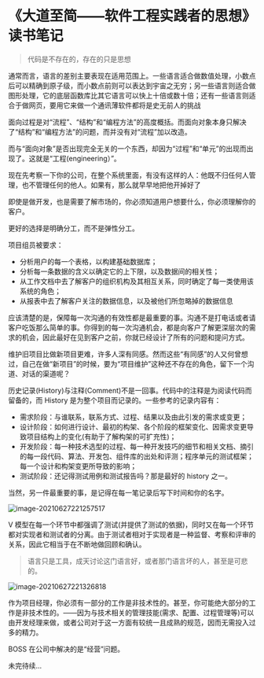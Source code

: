 # 《大道至简——软件工程实践者的思想》读书笔记

> 代码是不存在的，存在的只是思想

通常而言，语言的差别主要表现在适用范围上。一些语言适合做数值处理，小数点后可以精确到原子级，而小数点前则可以表达到宇宙之无穷；另一些语言则适合做图形处理，它的底层函数库比其它语言可以快上十倍或数十倍；还有一些语言则适合于做网页，要用它来做一个通讯薄软件都将是史无前人的挑战

面向过程是对“流程”、“结构”和“编程方法”的高度概括。而面向对象本身只解决了“结构”和“编程方法”的问题，而并没有对“流程”加以改造。

而与“面向对象”是否出现完全无关的一个东西，却因为“过程”和“单元”的出现而出现了。这就是“工程(engineering）”。

现在先考察一下你的公司，在整个系统里面，有没有这样的人：他既不归任何人管理，也不管理任何的他人。如果有，那么就早早地把他开掉好了

即使是做开发，也是需要了解市场的，你必须知道用户想要什么，你必须理解你的客户。

更好的选择是明确分工，而不是弹性分工。

项目组员被要求：

- 分析用户的每一个表格，以构建基础数据库；
- 分析每一条数据的含义以确定它的上下限，以及数据间的相关性；
- 从工作文档中去了解客户的组织机构及其相互关系，同时确定了每一类使用该系统的角色；
-  从报表中去了解客户关注的数据信息，以及被他们所忽略掉的数据信息

应该清楚的是，保障每一次沟通的有效性都是最重要的事。沟通不是打电话或者请客户吃饭那么简单的事。你得到的每一次沟通机会，都是向客户了解更深层次的需求的机会，因此最好在见到客户之前，你就已经设计了所有的问题和提问方式。

维护旧项目比做新项目更难，许多人深有同感。然而这些“有同感”的人又何曾想过，自己在做“新项目”的时候，要为“项目维护”这种还不存在的角色，留下一个沟道、对话的渠道呢？

历史记录(History)与注释(Comment)不是一回事。代码中的注释是为阅读代码而留备的，而 History 是为整个项目而记录的。一些参考的记录内容有：

- 需求阶段：与谁联系，联系方式、过程、结果以及由此引发的需求或变更；
- 设计阶段：如何进行设计、最初的构架、各个阶段的框架变化、因需求变更导致项目结构上的变化(有助于了解构架的可扩充性)；
- 开发阶段：每一种技术选型的过程、每一种开发技巧的细节和相关文档、摘引的每一段代码、算法、开发包、组件库的出处和评测；程序单元的测试框架；每一个设计和构架变更所导致的影响；
- 测试阶段：还记得测试用例和测试报告吗？那是最好的 history 之一。

当然，另一件最重要的事，是记得在每一笔记录后写下时间和你的名字。

![image-20210627221257517](R:\GITHUB\MyNotes\Public\CSDN\cnblogs\《大道至简——软件工程实践者的思想》读书笔记.imgs\image-20210627221257517.png)

V 模型在每一个环节中都强调了测试(并提供了测试的依据)，同时又在每一个环节都对实现者和测试者的分离。由于测试者相对于实现者是一种监督、考察和评审的关系，因此它相当于在不断地做回顾和确认。

> 语言只是工具，成天讨论这门语言好，或者那门语言坏的人，甚至是可悲的。

![image-20210627221326818](R:\GITHUB\MyNotes\Public\CSDN\cnblogs\《大道至简——软件工程实践者的思想》读书笔记.imgs\image-20210627221326818.png)

作为项目经理，你必须有一部分的工作是非技术性的。甚至，你可能绝大部分的工作是非技术性的。——因为与技术相关的管理技能(需求、配置、过程管理等)可以由开发经理来做，或者公司对于这一方面有较统一且成熟的规范，因而无需投入过多的精力。

BOSS 在公司中解决的是“经营”问题。

未完待续...